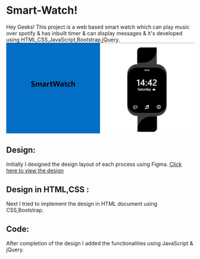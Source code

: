 # Smart-Watch!

Hey Geeks! This project is a web based smart watch which can play music over spotify & has inbuilt timer & can display messages & it's developed using HTML,CSS,JavaScript,Bootstrap,jQuery.
![enter image description here](https://github.com/Md-Mudassir/SmartWatch/blob/master/img/wat.JPG)

## Design:
Initially I designed the design layout of each process using Figma. [Click here to view the design](https://www.figma.com/file/lqa1rNjOt0XqfEdo3glBXW/SmartWatch-V1?node-id=0:1)

## Design in HTML,CSS :
Next I tried to implement the design in HTML document using CSS,Bootstrap.

## Code:
After completion of the design I added the functionalities using JavaScript & jQuery.
